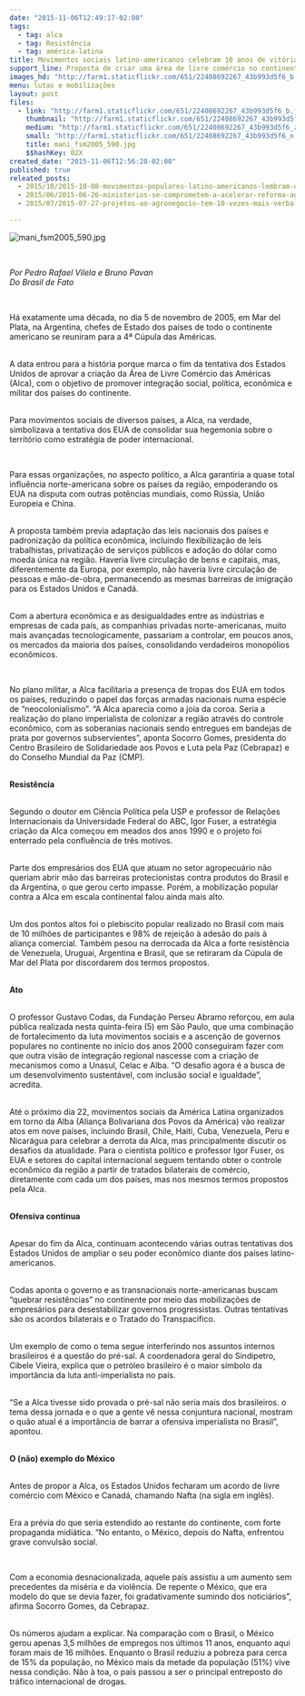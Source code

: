 ```yaml
---
date: "2015-11-06T12:49:17-02:00"
tags:
  - tag: alca
  - tag: Resistência
  - tag: américa-latina
title: Movimentos sociais latino-americanos celebram 10 anos de vitória contra a Alca
support_line: Proposta de criar uma área de livre comércio no continente previa adoção do dólar como moeda única e controle dos mercados por empresas dos Estados Unidos.
images_hd: "http://farm1.staticflickr.com/651/22408692267_43b993d5f6_b.jpg"
menu: lutas e mobilizações
layout: post
files:
  - link: "http://farm1.staticflickr.com/651/22408692267_43b993d5f6_b.jpg"
    thumbnail: "http://farm1.staticflickr.com/651/22408692267_43b993d5f6_t.jpg"
    medium: "http://farm1.staticflickr.com/651/22408692267_43b993d5f6_z.jpg"
    small: "http://farm1.staticflickr.com/651/22408692267_43b993d5f6_n.jpg"
    title: mani_fsm2005_590.jpg
    $$hashKey: 02X
created_date: "2015-11-06T12:56:28-02:00"
published: true
releated_posts:
  - 2015/10/2015-10-08-movimentos-populares-latino-americanos-lembram-dez-anos-da-derrota-da-alca.md
  - 2015/06/2015-06-26-ministerios-se-comprometem-a-acelerar-reforma-agraria-e-agricultura-familiar-em-sp.md
  - 2015/07/2015-07-27-projetos-ao-agronegocio-tem-10-vezes-mais-verba-que-a-agricultura-familiar-em-sp.md

---
```

<p><img alt="mani_fsm2005_590.jpg" src="http://farm1.staticflickr.com/651/22408692267_43b993d5f6_b.jpg" /></p>

<p>&nbsp;</p>

<p><em>Por Pedro Rafael Vilela e Bruno Pavan<br />
Do Brasil de Fato</em></p>

<p>&nbsp;</p>

<p>H&aacute; exatamente uma d&eacute;cada, no dia 5 de novembro de 2005, em Mar del Plata, na Argentina, chefes de Estado dos pa&iacute;ses de todo o continente americano se reuniram para a 4&ordf; C&uacute;pula das Am&eacute;ricas.</p>

<p><br />
A data entrou para a hist&oacute;ria porque marca o fim da tentativa dos Estados Unidos de aprovar a cria&ccedil;&atilde;o da &Aacute;rea de Livre Com&eacute;rcio das Am&eacute;ricas (Alca), com o objetivo de promover integra&ccedil;&atilde;o social, pol&iacute;tica, econ&ocirc;mica e militar dos pa&iacute;ses do continente.</p>

<p><br />
Para movimentos sociais de diversos pa&iacute;ses, a Alca, na verdade, simbolizava a tentativa dos EUA de consolidar sua hegemonia sobre o territ&oacute;rio como estrat&eacute;gia de poder internacional.</p>

<p>&nbsp;</p>

<p>Para essas organiza&ccedil;&otilde;es, no aspecto pol&iacute;tico, a Alca garantiria a quase total influ&ecirc;ncia norte-americana sobre os pa&iacute;ses da regi&atilde;o, empoderando os EUA na disputa com outras pot&ecirc;ncias mundiais, como R&uacute;ssia, Uni&atilde;o Europeia e China.</p>

<p><br />
A proposta tamb&eacute;m previa adapta&ccedil;&atilde;o das leis nacionais dos pa&iacute;ses e padroniza&ccedil;&atilde;o da pol&iacute;tica econ&ocirc;mica, incluindo flexibiliza&ccedil;&atilde;o de leis trabalhistas, privatiza&ccedil;&atilde;o de servi&ccedil;os p&uacute;blicos e ado&ccedil;&atilde;o do d&oacute;lar como moeda &uacute;nica na regi&atilde;o. Haveria livre circula&ccedil;&atilde;o de bens e capitais, mas, diferentemente da Europa, por exemplo, n&atilde;o haveria livre circula&ccedil;&atilde;o de pessoas e m&atilde;o-de-obra, permanecendo as mesmas barreiras de imigra&ccedil;&atilde;o para os Estados Unidos e Canad&aacute;.</p>

<p><br />
Com a abertura econ&ocirc;mica e as desigualdades entre as ind&uacute;strias e empresas de cada pa&iacute;s, as companhias privadas norte-americanas, muito mais avan&ccedil;adas tecnologicamente, passariam a controlar, em poucos anos, os mercados da maioria dos pa&iacute;ses, consolidando verdadeiros monop&oacute;lios econ&ocirc;micos.</p>

<p>&nbsp;</p>

<p>No plano militar, a Alca facilitaria a presen&ccedil;a de tropas dos EUA em todos os pa&iacute;ses, reduzindo o papel das for&ccedil;as armadas nacionais numa esp&eacute;cie de &ldquo;neocolonialismo&rdquo;. &ldquo;A Alca aparecia como a joia da coroa. Seria a realiza&ccedil;&atilde;o do plano imperialista de colonizar a regi&atilde;o atrav&eacute;s do controle econ&ocirc;mico, com as soberanias nacionais sendo entregues em bandejas de prata por governos subservientes&rdquo;, aponta Socorro Gomes, presidenta do Centro Brasileiro de Solidariedade aos Povos e Luta pela Paz (Cebrapaz) e do Conselho Mundial da Paz (CMP).</p>

<p><br />
<strong>Resist&ecirc;ncia</strong></p>

<p><br />
Segundo o doutor em Ci&ecirc;ncia Pol&iacute;tica pela USP e professor de Rela&ccedil;&otilde;es Internacionais da Universidade Federal do ABC, Igor Fuser, a estrat&eacute;gia cria&ccedil;&atilde;o da Alca come&ccedil;ou em meados dos anos 1990 e o projeto foi enterrado pela conflu&ecirc;ncia de tr&ecirc;s motivos.</p>

<p><br />
Parte dos empres&aacute;rios dos EUA que atuam no setor agropecu&aacute;rio n&atilde;o queriam abrir m&atilde;o das barreiras protecionistas contra produtos do Brasil e da Argentina, o que gerou certo impasse. Por&eacute;m, a mobiliza&ccedil;&atilde;o popular contra a Alca em escala continental falou ainda mais alto.</p>

<p><br />
Um dos pontos altos foi o plebiscito popular realizado no Brasil com mais de 10 milh&otilde;es de participantes e 98% de rejei&ccedil;&atilde;o &agrave; ades&atilde;o do pa&iacute;s &agrave; alian&ccedil;a comercial. Tamb&eacute;m pesou na derrocada da Alca a forte resist&ecirc;ncia de Venezuela, Uruguai, Argentina e Brasil, que se retiraram da C&uacute;pula de Mar del Plata por discordarem dos termos propostos.<br />
&nbsp;</p>

<p><strong>Ato</strong></p>

<p><br />
O professor Gustavo Codas, da Funda&ccedil;&atilde;o Perseu Abramo refor&ccedil;ou, em aula p&uacute;blica realizada nesta quinta-feira (5) em S&atilde;o Paulo, que uma combina&ccedil;&atilde;o de fortalecimento da luta movimentos sociais e a ascen&ccedil;&atilde;o de governos populares no continente no in&iacute;cio dos anos 2000 conseguiram fazer com que outra vis&atilde;o de integra&ccedil;&atilde;o regional nascesse com a cria&ccedil;&atilde;o de mecanismos como a Unasul, Celac e Alba. &ldquo;O desafio agora &eacute; a busca de um desenvolvimento sustent&aacute;vel, com inclus&atilde;o social e igualdade&rdquo;, acredita.</p>

<p><br />
At&eacute; o pr&oacute;ximo dia 22, movimentos sociais da Am&eacute;rica Latina organizados em torno da Alba (Alian&ccedil;a Bolivariana dos Povos da Am&eacute;rica) v&atilde;o realizar atos em nove pa&iacute;ses, incluindo Brasil, Chile, Haiti, Cuba, Venezuela, Peru e Nicar&aacute;gua para celebrar a derrota da Alca, mas principalmente discutir os desafios da atualidade. Para o cientista pol&iacute;tico e professor Igor Fuser, os EUA e setores do capital internacional seguem tentando obter o controle econ&ocirc;mico da regi&atilde;o a partir de tratados bilaterais de com&eacute;rcio, diretamente com cada um dos pa&iacute;ses, mas nos mesmos termos propostos pela Alca.</p>

<p><br />
<strong>Ofensiva continua</strong></p>

<p><br />
Apesar do fim da Alca, continuam acontecendo v&aacute;rias outras tentativas dos Estados Unidos de ampliar o seu poder econ&ocirc;mico diante dos pa&iacute;ses latino-americanos.</p>

<p><br />
Codas aponta o governo e as transnacionais norte-americanas buscam &ldquo;quebrar resist&ecirc;ncias&rdquo; no continente por meio das mobiliza&ccedil;&otilde;es de empres&aacute;rios para desestabilizar governos progressistas. Outras tentativas s&atilde;o os acordos bilaterais e o Tratado do Transpac&iacute;fico.</p>

<p><br />
Um exemplo de como o tema segue interferindo nos assuntos internos brasileiros &eacute; a quest&atilde;o do pr&eacute;-sal. A coordenadora geral do Sindipetro, Cibele Vieira, explica que o petr&oacute;leo brasileiro &eacute; o maior s&iacute;mbolo da import&acirc;ncia da luta anti-imperialista no pa&iacute;s.</p>

<p><br />
&ldquo;Se a Alca tivesse sido provada o pr&eacute;-sal n&atilde;o seria mais dos brasileiros. o tema dessa jornada e o que a gente v&ecirc; nessa conjuntura nacional, mostram o qu&atilde;o atual &eacute; a import&acirc;ncia de barrar a ofensiva imperialista no Brasil&rdquo;, apontou.</p>

<p><br />
<strong>O (n&atilde;o) exemplo do M&eacute;xico</strong></p>

<p><br />
Antes de propor a Alca, os Estados Unidos fecharam um acordo de livre com&eacute;rcio com M&eacute;xico e Canad&aacute;, chamando Nafta (na sigla em ingl&ecirc;s).</p>

<p><br />
Era a pr&eacute;via do que seria estendido ao restante do continente, com forte propaganda midi&aacute;tica. &ldquo;No entanto, o M&eacute;xico, depois do Nafta, enfrentou grave convuls&atilde;o social.</p>

<p>&nbsp;</p>

<p>Com a economia desnacionalizada, aquele pa&iacute;s assistiu a um aumento sem precedentes da mis&eacute;ria e da viol&ecirc;ncia. De repente o M&eacute;xico, que era modelo do que se devia fazer, foi gradativamente sumindo dos notici&aacute;rios&rdquo;, afirma Socorro Gomes, da Cebrapaz.</p>

<p><br />
Os n&uacute;meros ajudam a explicar. Na compara&ccedil;&atilde;o com o Brasil, o M&eacute;xico gerou apenas 3,5 milh&otilde;es de empregos nos &uacute;ltimos 11 anos, enquanto aqui foram mais de 16 milh&otilde;es. Enquanto o Brasil reduziu a pobreza para cerca de 15% da popula&ccedil;&atilde;o, no M&eacute;xico mais da metade da popula&ccedil;&atilde;o (51%) vive nessa condi&ccedil;&atilde;o. N&atilde;o &agrave; toa, o pa&iacute;s passou a ser o principal entreposto do tr&aacute;fico internacional de drogas.</p>
